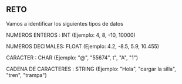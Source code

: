 ## RETO 
Vamos a identificar los siguientes tipos de datos

NUMEROS ENTEROS : INT (Ejemplo: 4, 8, -10, 10000)

NUMEROS DECIMALES: FLOAT (Ejemplo: 4.2, -8.5, 5.9, 10.455)

CARACTER : CHAR (Ejemplo: "@", "55674", t", "A", "1")

CADENA DE CARACTERES : STRING (Ejemplo: "Hola", "cargar la silla", "tren", "trampa")
